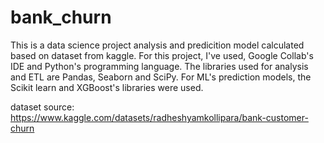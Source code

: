 # bank_churn
This is a data science project analysis and predicition model calculated based on dataset from kaggle.
For this project, I've used, Google Collab's IDE and Python's programming language. 
The libraries used for analysis and ETL are Pandas, Seaborn and SciPy. For ML's prediction models, the Scikit learn and XGBoost's libraries were used. 

dataset source: https://www.kaggle.com/datasets/radheshyamkollipara/bank-customer-churn
